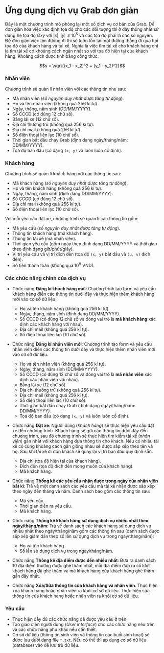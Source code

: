 
# Ứng dụng dịch vụ Grab đơn giản

Đây là một chương trình mô phỏng lại một số dịch vụ cơ bản của Grab. Để đơn giản hóa việc xác định tọa độ cho các đối tượng thì ở đây thống nhất sử dụng hệ tọa độ $Oxy$ với $|x|, |y| \le 10^6$ và các tọa độ phải là các số nguyên. Để đơn giản việc tìm đường đi thì sẽ luôn tồn tại một đường thẳng đi qua hai tọa độ của khách hàng và tài xế. Nghĩa là việc tìm tài xế cho khách hàng chỉ là tìm tài xế có khoảng cách ngắn nhất so với tọa độ hiện tại của khách hàng. Khoảng cách được tính bằng công thức:

$$s = \sqrt{(x_1 - x_2)^2 + (y_1 - y_2)^2}$$

### Nhân viên

Chương trình sẽ quản lí nhân viên với các thông tin như sau:

- Mã nhân viên (*số nguyên duy nhất được tăng tự động*).
- Họ và tên nhân viên (không quá $256$ kí tự).
- Ngày, tháng, năm sinh (DD/MM/YYYY).
- Số CCCD (có đúng $12$ chữ số).
- Bằng lái xe ($12$ chữ số).
- Địa chỉ thường trú (không quá $256$ kí tự).
- Địa chỉ mail (không quá $256$ kí tự).
- Số điện thoại liên lạc ($10$ chữ số).
- Thời gian bắt đầu chạy Grab (định dạng ngày/tháng/năm: DD/MM/YYYY).
- Tọa độ ban đầu (có dạng `(x, y)` và luôn luôn cố định).

### Khách hàng

Chương trình sẽ quản lí khách hàng với các thông tin sau:

- Mã khách hàng (*số nguyên duy nhất được tăng tự động*).
- Họ và tên khách hàng (không quá $256$ kí tự).
- Ngày, tháng, năm sinh (định dạng DD/MM/YYYY).
- Số CCCD (có đúng $12$ chữ số).
- Địa chỉ mail (không quá $256$ kí tự).
- Số điện thoại liên lạc ($10$ chữ số).

Với mỗi yêu cầu đặt xe, chương trình sẽ quản lí các thông tin gồm:

- Mã yêu cầu (*số nguyên duy nhất được tăng tự động*).
- Thông tin khách hàng (mã khách hàng).
- Thông tin tài xế (mã nhân viên).
- Thời gian yêu cầu (gồm ngày theo định dạng DD/MM/YYYY và thời gian theo định dạng giờ/phút/giây).
- Vị trí yêu cầu và vị trí đích đến (tọa độ `(x, y)` bắt đầu và `(u, v)` đích đến).
- Số tiền thanh toán (không quá $10^9$ VND).

### Các chức năng chính của dịch vụ

- Chức năng **Đăng kí khách hàng mới**: Chương trình tạo form và yêu cầu khách hàng điền các thông tin dưới đây và thực hiện thêm khách hàng mới vào cơ sở dữ liệu.

    - Họ và tên khách hàng (không quá $256$ kí tự).
    - Ngày, tháng, năm sinh (định dạng DD/MM/YYYY).
    - Số CCCD (có đúng $12$ chữ số và đóng vai trò là **mã khách hàng** xác định các khách hàng với nhau).
    - Địa chỉ mail (không quá $256$ kí tự).
    - Số điện thoại liên lạc ($10$ chữ số).

- Chức năng **Đăng kí nhân viên mới**: Chương trình tạo form và yêu cầu nhân viên điền các thông tin dưới đây và thực hiện thêm nhân viên mới vào cơ sở dữ liệu.

    - Họ và tên nhân viên (không quá $256$ kí tự).
    - Ngày, tháng, năm sinh (DD/MM/YYYY).
    - Số CCCD (có đúng $12$ chữ số và đóng vai trò là **mã nhân viên** xác định các nhân viên với nhau).
    - Bằng lái xe ($12$ chữ số).
    - Địa chỉ thường trú (không quá $256$ kí tự).
    - Địa chỉ mail (không quá $256$ kí tự).
    - Số điện thoại liên lạc ($10$ chữ số).
    - Thời gian bắt đầu chạy Grab (định dạng ngày/tháng/năm: DD/MM/YYYY).
    - Tọa độ ban đầu (có dạng `(x, y)` và luôn luôn cố định).

- Chức năng **Đặt xe**: Người dùng (*khách hàng*) sẽ thực hiện yêu cầu đặt xe đến chương trình. Khách hàng sẽ gửi các thông tin dưới đây đến chương trình, sau đó chương trình sẽ thực hiện tìm kiếm tài xế (*nhân viên*) gần nhất với khách hàng đưa thông tin cho khách. Nếu có nhiều tài xế có cùng khoảng cách gần giống nhau sẽ được sắp xếp theo tên và họ. Sau khi tài xế đi đón khách sẽ quay lại vị trí ban đầu quy định sẵn.

    - Địa chỉ (tọa độ hiện tại của khách hàng).
    - Đích đến (tọa độ đích đến mong muốn của khách hàng).
    - Mã khách hàng.

- Chức năng **Thống kê các yêu cầu nhận được trong ngày của nhân viên bất kì**: Trả về một danh sách các yêu cầu mà tài xế nhận được sắp xếp theo ngày đến tháng và năm. Danh sách bao gồm các thông tin sau:

    - Mã yêu cầu.
    - Thời gian diễn ra yêu cầu.
    - Mã khách hàng.

- Chức năng **Thống kê khách hàng sử dụng dịch vụ nhiều nhất theo ngày/tháng/năm**: Trả về danh sách các khách hàng sử dụng dịch vụ nhiều nhất theo ngày/tháng/năm gồm các thông tin sau (danh sách được sắp xếp giảm dần theo số lần sử dụng dịch vụ trong ngày/tháng/năm):

    - Họ và tên khách hàng.
    - Số lần sử dụng dịch vụ trong ngày/tháng/năm.

- Chức năng **Thông kê địa điểm được đến nhiều nhất**: Đưa ra danh sách $10$ địa điểm thường được ghé thăm nhất, mỗi địa điểm đưa ra số lượt khách hàng đã ghé thăm và mã khách hàng của khách hàng ghé thăm gần đây nhất.

- Chức năng **Xóa/Sửa thông tin của khách hàng và nhân viên**. Thực hiện xóa khách hàng hoặc nhân viên ra khỏi cơ sở dữ liệu. Thực hiện sửa thông tin của khách hàng hoặc nhân viên ra khỏi cơ sở dữ liệu.

### Yêu cầu

- Thực hiện đầy đủ các chức năng đã được yêu cầu ở trên.
- Tạo giao diện người dùng (*User interface*) cho các chức năng nêu trên và các chức năng phụ khác nếu cần thiết.
- Cơ sở dữ liệu (thông tin sinh viên và thông tin các buổi sinh hoạt) sẽ được lưu dưới dạng file `*.txt`. Nếu có thể thì áp dụng cơ sở dữ liệu (database) vào để lưu trữ dữ liệu.
